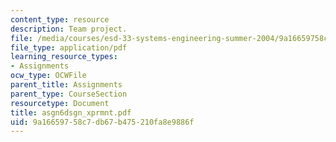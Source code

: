 ```yaml
---
content_type: resource
description: Team project.
file: /media/courses/esd-33-systems-engineering-summer-2004/9a16659758c7db67b475210fa8e9886f_asgn6dsgn_xprmnt.pdf
file_type: application/pdf
learning_resource_types:
- Assignments
ocw_type: OCWFile
parent_title: Assignments
parent_type: CourseSection
resourcetype: Document
title: asgn6dsgn_xprmnt.pdf
uid: 9a166597-58c7-db67-b475-210fa8e9886f
---
```

